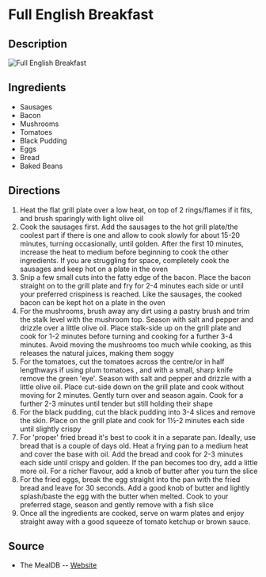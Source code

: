 # Full English Breakfast

## Description
![Full English Breakfast](https://www.themealdb.com/images/media/meals/sqrtwu1511721265.jpg "Full English Breakfast")

## Ingredients
- Sausages
- Bacon
- Mushrooms
- Tomatoes
- Black Pudding
- Eggs
- Bread
- Baked Beans

## Directions
1. Heat the flat grill plate over a low heat, on top of 2 rings/flames if it fits, and brush sparingly with light olive oil
2. Cook the sausages first. Add the sausages to the hot grill plate/the coolest part if there is one and allow to cook slowly for about 15-20 minutes, turning occasionally, until golden. After the first 10 minutes, increase the heat to medium before beginning to cook the other ingredients. If you are struggling for space, completely cook the sausages and keep hot on a plate in the oven
3. Snip a few small cuts into the fatty edge of the bacon. Place the bacon straight on to the grill plate and fry for 2-4 minutes each side or until your preferred crispiness is reached. Like the sausages, the cooked bacon can be kept hot on a plate in the oven
4. For the mushrooms, brush away any dirt using a pastry brush and trim the stalk level with the mushroom top. Season with salt and pepper and drizzle over a little olive oil. Place stalk-side up on the grill plate and cook for 1-2 minutes before turning and cooking for a further 3-4 minutes. Avoid moving the mushrooms too much while cooking, as this releases the natural juices, making them soggy
5. For the tomatoes, cut the tomatoes across the centre/or in half lengthways if using plum tomatoes , and with a small, sharp knife remove the green 'eye'. Season with salt and pepper and drizzle with a little olive oil. Place cut-side down on the grill plate and cook without moving for 2 minutes. Gently turn over and season again. Cook for a further 2-3 minutes until tender but still holding their shape
6. For the black pudding, cut the black pudding into 3-4 slices and remove the skin. Place on the grill plate and cook for 1½-2 minutes each side until slightly crispy
7. For 'proper' fried bread it's best to cook it in a separate pan. Ideally, use bread that is a couple of days old. Heat a frying pan to a medium heat and cover the base with oil. Add the bread and cook for 2-3 minutes each side until crispy and golden. If the pan becomes too dry, add a little more oil. For a richer flavour, add a knob of butter after you turn the slice
8. For the fried eggs, break the egg straight into the pan with the fried bread and leave for 30 seconds. Add a good knob of butter and lightly splash/baste the egg with the butter when melted. Cook to your preferred stage, season and gently remove with a fish slice
9. Once all the ingredients are cooked, serve on warm plates and enjoy straight away with a good squeeze of tomato ketchup or brown sauce.

## Source

- The MealDB -- [Website](https://themealdb.com)
